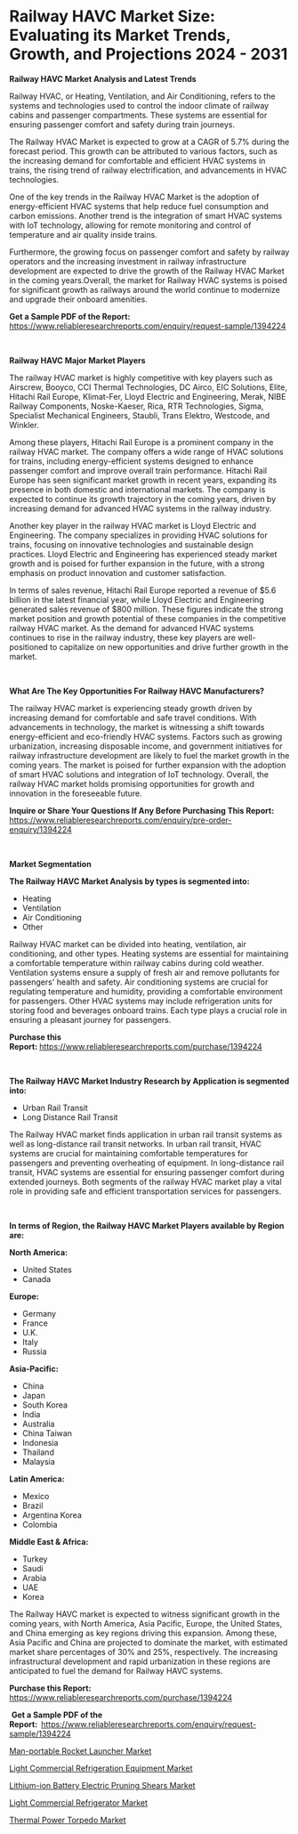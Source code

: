 <p><h1>Railway HAVC Market Size: Evaluating its Market Trends, Growth, and Projections 2024 - 2031</h1></p><p><strong>Railway HAVC Market Analysis and Latest Trends</strong></p>
<p><p>Railway HVAC, or Heating, Ventilation, and Air Conditioning, refers to the systems and technologies used to control the indoor climate of railway cabins and passenger compartments. These systems are essential for ensuring passenger comfort and safety during train journeys.</p><p>The Railway HVAC Market is expected to grow at a CAGR of 5.7% during the forecast period. This growth can be attributed to various factors, such as the increasing demand for comfortable and efficient HVAC systems in trains, the rising trend of railway electrification, and advancements in HVAC technologies.</p><p>One of the key trends in the Railway HVAC Market is the adoption of energy-efficient HVAC systems that help reduce fuel consumption and carbon emissions. Another trend is the integration of smart HVAC systems with IoT technology, allowing for remote monitoring and control of temperature and air quality inside trains.</p><p>Furthermore, the growing focus on passenger comfort and safety by railway operators and the increasing investment in railway infrastructure development are expected to drive the growth of the Railway HVAC Market in the coming years.Overall, the market for Railway HVAC systems is poised for significant growth as railways around the world continue to modernize and upgrade their onboard amenities.</p></p>
<p><strong>Get a Sample PDF of the Report:&nbsp;</strong> <a href="https://www.reliableresearchreports.com/enquiry/request-sample/1394224">https://www.reliableresearchreports.com/enquiry/request-sample/1394224</a></p>
<p>&nbsp;</p>
<p><strong>Railway HAVC Major Market Players</strong></p>
<p><p>The railway HVAC market is highly competitive with key players such as Airscrew, Booyco, CCI Thermal Technologies, DC Airco, EIC Solutions, Elite, Hitachi Rail Europe, Klimat-Fer, Lloyd Electric and Engineering, Merak, NIBE Railway Components, Noske-Kaeser, Rica, RTR Technologies, Sigma, Specialist Mechanical Engineers, Staubli, Trans Elektro, Westcode, and Winkler.</p><p>Among these players, Hitachi Rail Europe is a prominent company in the railway HVAC market. The company offers a wide range of HVAC solutions for trains, including energy-efficient systems designed to enhance passenger comfort and improve overall train performance. Hitachi Rail Europe has seen significant market growth in recent years, expanding its presence in both domestic and international markets. The company is expected to continue its growth trajectory in the coming years, driven by increasing demand for advanced HVAC systems in the railway industry.</p><p>Another key player in the railway HVAC market is Lloyd Electric and Engineering. The company specializes in providing HVAC solutions for trains, focusing on innovative technologies and sustainable design practices. Lloyd Electric and Engineering has experienced steady market growth and is poised for further expansion in the future, with a strong emphasis on product innovation and customer satisfaction.</p><p>In terms of sales revenue, Hitachi Rail Europe reported a revenue of $5.6 billion in the latest financial year, while Lloyd Electric and Engineering generated sales revenue of $800 million. These figures indicate the strong market position and growth potential of these companies in the competitive railway HVAC market. As the demand for advanced HVAC systems continues to rise in the railway industry, these key players are well-positioned to capitalize on new opportunities and drive further growth in the market.</p></p>
<p>&nbsp;</p>
<p><strong>What Are The Key Opportunities For Railway HAVC Manufacturers?</strong></p>
<p><p>The railway HVAC market is experiencing steady growth driven by increasing demand for comfortable and safe travel conditions. With advancements in technology, the market is witnessing a shift towards energy-efficient and eco-friendly HVAC systems. Factors such as growing urbanization, increasing disposable income, and government initiatives for railway infrastructure development are likely to fuel the market growth in the coming years. The market is poised for further expansion with the adoption of smart HVAC solutions and integration of IoT technology. Overall, the railway HVAC market holds promising opportunities for growth and innovation in the foreseeable future.</p></p>
<p><strong>Inquire or Share Your Questions If Any Before Purchasing This Report:</strong> <a href="https://www.reliableresearchreports.com/enquiry/pre-order-enquiry/1394224">https://www.reliableresearchreports.com/enquiry/pre-order-enquiry/1394224</a></p>
<p>&nbsp;</p>
<p><strong>Market Segmentation</strong></p>
<p><strong>The Railway HAVC Market Analysis by types is segmented into:</strong></p>
<p><ul><li>Heating</li><li>Ventilation</li><li>Air Conditioning</li><li>Other</li></ul></p>
<p><p>Railway HVAC market can be divided into heating, ventilation, air conditioning, and other types. Heating systems are essential for maintaining a comfortable temperature within railway cabins during cold weather. Ventilation systems ensure a supply of fresh air and remove pollutants for passengers' health and safety. Air conditioning systems are crucial for regulating temperature and humidity, providing a comfortable environment for passengers. Other HVAC systems may include refrigeration units for storing food and beverages onboard trains. Each type plays a crucial role in ensuring a pleasant journey for passengers.</p></p>
<p><strong>Purchase this Report:&nbsp;</strong><a href="https://www.reliableresearchreports.com/purchase/1394224">https://www.reliableresearchreports.com/purchase/1394224</a></p>
<p>&nbsp;</p>
<p><strong>The Railway HAVC Market Industry Research by Application is segmented into:</strong></p>
<p><ul><li>Urban Rail Transit</li><li>Long Distance Rail Transit</li></ul></p>
<p><p>The Railway HVAC market finds application in urban rail transit systems as well as long-distance rail transit networks. In urban rail transit, HVAC systems are crucial for maintaining comfortable temperatures for passengers and preventing overheating of equipment. In long-distance rail transit, HVAC systems are essential for ensuring passenger comfort during extended journeys. Both segments of the railway HVAC market play a vital role in providing safe and efficient transportation services for passengers.</p></p>
<p>&nbsp;</p>
<p><strong>In terms of Region, the Railway HAVC Market Players available by Region are:</strong></p>
<p>
    <p> <strong> North America: </strong>
        <ul>
            <li>United States</li>
            <li>Canada</li>
        </ul>
        </p> 
    <p> <strong> Europe: </strong>
        <ul>
            <li>Germany</li>
            <li>France</li>
            <li>U.K.</li>
            <li>Italy</li>
            <li>Russia</li>
        </ul>
        </p> 
    <p> <strong> Asia-Pacific: </strong>
        <ul>
            <li>China</li>
            <li>Japan</li>
            <li>South Korea</li>
            <li>India</li>
            <li>Australia</li>
            <li>China Taiwan</li>
            <li>Indonesia</li>
            <li>Thailand</li>
            <li>Malaysia</li>
        </ul>
        </p> 
    <p> <strong> Latin America: </strong>
        <ul>
            <li>Mexico</li>
            <li>Brazil</li>
            <li>Argentina Korea</li>
            <li>Colombia</li>
        </ul>
        </p> 
    <p> <strong> Middle East & Africa: </strong>
        <ul>
            <li>Turkey</li>
            <li>Saudi</li>
            <li>Arabia</li>
            <li>UAE</li>
            <li>Korea</li>
        </ul>
    </p>
    </p>
<p><p>The Railway HAVC market is expected to witness significant growth in the coming years, with North America, Asia Pacific, Europe, the United States, and China emerging as key regions driving this expansion. Among these, Asia Pacific and China are projected to dominate the market, with estimated market share percentages of 30% and 25%, respectively. The increasing infrastructural development and rapid urbanization in these regions are anticipated to fuel the demand for Railway HAVC systems.</p></p>
<p><strong>Purchase this Report: </strong><a href="https://www.reliableresearchreports.com/purchase/1394224">https://www.reliableresearchreports.com/purchase/1394224</a></p>
<p>&nbsp;<strong>Get a Sample PDF of the Report:&nbsp;&nbsp;</strong><a href="https://www.reliableresearchreports.com/enquiry/request-sample/1394224">https://www.reliableresearchreports.com/enquiry/request-sample/1394224</a></p>
<p><strong></strong></p>
<p><p><a href="https://github.com/lataunyatinikmelvin59ilbd0dv/Market-Research-Report-List-1/blob/main/man-portable-rocket-launcher-market.md">Man-portable Rocket Launcher Market</a></p><p><a href="https://medium.com/p/057958cbcea6/edit">Light Commercial Refrigeration Equipment Market</a></p><p><a href="https://medium.com/p/3e70f9db55ab/edit">Lithium-ion Battery Electric Pruning Shears Market</a></p><p><a href="https://medium.com/p/3455fa80eaf2/edit">Light Commercial Refrigerator Market</a></p><p><a href="https://github.com/pgtimber/Market-Research-Report-List-1/blob/main/thermal-power-torpedo-market.md">Thermal Power Torpedo Market</a></p></p>
